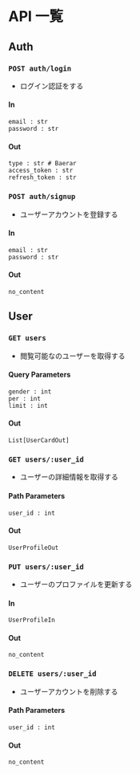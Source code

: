 # API 一覧

## Auth
### `POST auth/login`
* ログイン認証をする
#### In
    email : str
    password : str
#### Out
    type : str # Baerar
    access_token : str
    refresh_token : str

### `POST auth/signup`
* ユーザーアカウントを登録する
#### In
    email : str
    password : str
#### Out
    no_content

## User
### `GET users`
* 閲覧可能なのユーザーを取得する
#### Query Parameters
    gender : int
    per : int
    limit : int
#### Out
    List[UserCardOut]

### `GET users/:user_id`
* ユーザーの詳細情報を取得する
#### Path Parameters
    user_id : int
#### Out
    UserProfileOut

### `PUT users/:user_id`
* ユーザーのプロファイルを更新する
#### In
    UserProfileIn
#### Out
    no_content

### `DELETE users/:user_id`
* ユーザーアカウントを削除する
#### Path Parameters
    user_id : int
#### Out
    no_content

